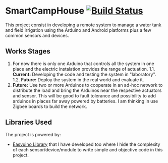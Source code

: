 # SmartCampHouse [![Build Status](https://travis-ci.org/Strabox/SmartCampHouse.svg?branch=master)](https://travis-ci.org/Strabox/SmartCampHouse)

This project consist in developing a remote system to manage a water tank and field irrigation using the Arduino and Android platforms plus a few common sensors and devices.

## Works Stages

1. For now there is only one Arduino that controls all the system in one place and the electric instalation provides the range of actuation.
  1.1. **Current:** Developing the code and testing the system in "laboratory".
  1.2. **Future:** Deploy the system in the real world and evaluate it.
2. **Future:** Use two or more Arduinos to cooperate in an ad-hoc network to distribute the load and bring the Arduinos near the respective actuators and sensor. This will be good to fault tolerance and possibility to add arduinos in places far away powered by batteries. I am thinking in use Zigbee boards to build the network.

## Libraries Used

The project is powered by:
* [Easyuino Library](https://github.com/Strabox/Easyuino) that I have developed too where I hide the complexity of each sensor/device/module to write simple and objective code in this project.

